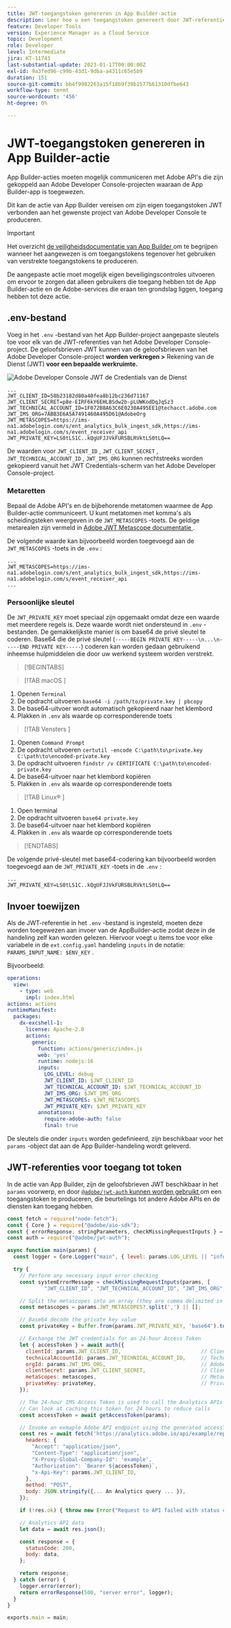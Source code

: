 ```yaml
---
title: JWT-toegangstoken genereren in App Builder-actie
description: Leer hoe u een toegangstoken genereert door JWT-referenties te gebruiken voor gebruik in een App Builder-handeling.
feature: Developer Tools
version: Experience Manager as a Cloud Service
topic: Development
role: Developer
level: Intermediate
jira: KT-11743
last-substantial-update: 2023-01-17T00:00:00Z
exl-id: 9a3fed96-c99b-43d1-9dba-a4311c65e5b9
duration: 151
source-git-commit: bb4f9982263a15f18b9f39b1577b61310dfbe643
workflow-type: tm+mt
source-wordcount: '456'
ht-degree: 0%

---
```


# JWT-toegangstoken genereren in App Builder-actie

App Builder-acties moeten mogelijk communiceren met Adobe API&#39;s die zijn gekoppeld aan Adobe Developer Console-projecten waaraan de App Builder-app is toegewezen.

Dit kan de actie van App Builder vereisen om zijn eigen toegangstoken JWT verbonden aan het gewenste project van Adobe Developer Console te produceren.

>[!IMPORTANT]
>
> Het overzicht [ de veiligheidsdocumentatie van App Builder ](https://developer.adobe.com/app-builder/docs/guides/security/) om te begrijpen wanneer het aangewezen is om toegangstokens tegenover het gebruiken van verstrekte toegangstokens te produceren.
>
> De aangepaste actie moet mogelijk eigen beveiligingscontroles uitvoeren om ervoor te zorgen dat alleen gebruikers die toegang hebben tot de App Builder-actie en de Adobe-services die eraan ten grondslag liggen, toegang hebben tot deze actie.


## .env-bestand

Voeg in het `.env` -bestand van het App Builder-project aangepaste sleutels toe voor elk van de JWT-referenties van het Adobe Developer Console-project. De geloofsbrieven JWT kunnen van de geloofsbrieven van het Adobe Developer Console-project __worden verkregen >__ Rekening van de Dienst (JWT) __voor een bepaalde werkruimte.__

![ Adobe Developer Console JWT de Credentials van de Dienst ](./assets/jwt-auth/jwt-credentials.png)

```
...
JWT_CLIENT_ID=58b23182d80a40fea8b12bc236d71167
JWT_CLIENT_SECRET=p8e-EIRF6kY6EHLBSdw2b-pLUWKodDqJqSz3
JWT_TECHNICAL_ACCOUNT_ID=1F072B8A63C6E0230A495EE1@techacct.adobe.com
JWT_IMS_ORG=7ABB3E6A5A7491460A495D61@AdobeOrg
JWT_METASCOPES=https://ims-na1.adobelogin.com/s/ent_analytics_bulk_ingest_sdk,https://ims-na1.adobelogin.com/s/event_receiver_api
JWT_PRIVATE_KEY=LS0tLS1C..kQgUFJJVkFURSBLRVktLS0tLQ==
```

De waarden voor `JWT_CLIENT_ID` , `JWT_CLIENT_SECRET` , `JWT_TECHNICAL_ACCOUNT_ID` , `JWT_IMS_ORG` kunnen rechtstreeks worden gekopieerd vanuit het JWT Credentials-scherm van het Adobe Developer Console-project.

### Metaretten

Bepaal de Adobe API&#39;s en de bijbehorende metatomen waarmee de App Builder-actie communiceert. U kunt metatomen met komma&#39;s als scheidingsteken weergeven in de `JWT_METASCOPES` -toets. De geldige metarealen zijn vermeld in [ Adobe JWT Metascope documentatie ](https://developer.adobe.com/developer-console/docs/guides/authentication/JWT/scopes).


De volgende waarde kan bijvoorbeeld worden toegevoegd aan de `JWT_METASCOPES` -toets in de `.env` :

```
...
JWT_METASCOPES=https://ims-na1.adobelogin.com/s/ent_analytics_bulk_ingest_sdk,https://ims-na1.adobelogin.com/s/event_receiver_api
...
```

### Persoonlijke sleutel

De `JWT_PRIVATE_KEY` moet speciaal zijn opgemaakt omdat deze een waarde met meerdere regels is. Deze waarde wordt niet ondersteund in `.env` -bestanden. De gemakkelijkste manier is om base64 de privé sleutel te coderen. Base64 die de privé sleutel (`-----BEGIN PRIVATE KEY-----\n...\n-----END PRIVATE KEY-----`) coderen kan worden gedaan gebruikend inheemse hulpmiddelen die door uw werkend systeem worden verstrekt.

>[!BEGINTABS]

>[!TAB  macOS ]

1. Openen `Terminal`
1. De opdracht uitvoeren `base64 -i /path/to/private.key | pbcopy`
1. De base64-uitvoer wordt automatisch gekopieerd naar het klembord
1. Plakken in `.env` als waarde op corresponderende toets

>[!TAB  Vensters ]

1. Openen `Command Prompt`
1. De opdracht uitvoeren `certutil -encode C:\path\to\private.key C:\path\to\encoded-private.key`
1. De opdracht uitvoeren `findstr /v CERTIFICATE C:\path\to\encoded-private.key`
1. De base64-uitvoer naar het klembord kopiëren
1. Plakken in `.env` als waarde op corresponderende toets

>[!TAB  Linux® ]

1. Open terminal
1. De opdracht uitvoeren `base64 private.key`
1. De base64-uitvoer naar het klembord kopiëren
1. Plakken in `.env` als waarde op corresponderende toets

>[!ENDTABS]

De volgende privé-sleutel met base64-codering kan bijvoorbeeld worden toegevoegd aan de `JWT_PRIVATE_KEY` -toets in de `.env` :

```
...
JWT_PRIVATE_KEY=LS0tLS1C..kQgUFJJVkFURSBLRVktLS0tLQ==
```

## Invoer toewijzen

Als de JWT-referentie in het `.env` -bestand is ingesteld, moeten deze worden toegewezen aan invoer van de AppBuilder-actie zodat deze in de handeling zelf kan worden gelezen. Hiervoor voegt u items toe voor elke variabele in de `ext.config.yaml` handeling `inputs` in de notatie: `PARAMS_INPUT_NAME: $ENV_KEY` .

Bijvoorbeeld:

```yaml
operations:
  view:
    - type: web
      impl: index.html
actions: actions
runtimeManifest:
  packages:
    dx-excshell-1:
      license: Apache-2.0
      actions:
        generic:
          function: actions/generic/index.js
          web: 'yes'
          runtime: nodejs:16
          inputs:
            LOG_LEVEL: debug
            JWT_CLIENT_ID: $JWT_CLIENT_ID
            JWT_TECHNICAL_ACCOUNT_ID: $JWT_TECHNICAL_ACCOUNT_ID
            JWT_IMS_ORG: $JWT_IMS_ORG
            JWT_METASCOPES: $JWT_METASCOPES
            JWT_PRIVATE_KEY: $JWT_PRIVATE_KEY
          annotations:
            require-adobe-auth: false
            final: true
```

De sleutels die onder `inputs` worden gedefinieerd, zijn beschikbaar voor het `params` -object dat aan de App Builder-handeling wordt geleverd.


## JWT-referenties voor toegang tot token

In de actie van App Builder, zijn de geloofsbrieven JWT beschikbaar in het `params` voorwerp, en door [`@adobe/jwt-auth` kunnen worden gebruikt ](https://www.npmjs.com/package/@adobe/jwt-auth) om een toegangstoken te produceren, die beurtelings tot andere Adobe APIs en de diensten kan toegang hebben.

```javascript
const fetch = require("node-fetch");
const { Core } = require("@adobe/aio-sdk");
const { errorResponse, stringParameters, checkMissingRequestInputs } = require("../utils");
const auth = require("@adobe/jwt-auth");

async function main(params) {
  const logger = Core.Logger("main", { level: params.LOG_LEVEL || "info" });

  try {
    // Perform any necessary input error checking
    const systemErrorMessage = checkMissingRequestInputs(params, [
            "JWT_CLIENT_ID", "JWT_TECHNICAL_ACCOUNT_ID", "JWT_IMS_ORG", "JWT_CLIENT_SECRET", "JWT_METASCOPES", "JWT_PRIVATE_KEY"], []);

    // Split the metascopes into an array (they are comma delimited in the .env file)
    const metascopes = params.JWT_METASCOPES?.split(',') || [];

    // Base64 decode the private key value
    const privateKey = Buffer.from(params.JWT_PRIVATE_KEY, 'base64').toString('utf-8');

    // Exchange the JWT credentials for an 24-hour Access Token
    let { accessToken } = await auth({
      clientId: params.JWT_CLIENT_ID,                          // Client Id
      technicalAccountId: params.JWT_TECHNICAL_ACCOUNT_ID,     // Technical Account Id
      orgId: params.JWT_IMS_ORG,                               // Adobe IMS Org Id
      clientSecret: params.JWT_CLIENT_SECRET,                  // Client Secret
      metaScopes: metascopes,                                  // Metadcopes defining level of access the access token should provide
      privateKey: privateKey,                                  // Private Key to sign the JWT
    });

    // The 24-hour IMS Access Token is used to call the Analytics APIs
    // Can look at caching this token for 24 hours to reduce calls
    const accessToken = await getAccessToken(params);

    // Invoke an exmaple Adobe API endpoint using the generated accessToken
    const res = await fetch('https://analytics.adobe.io/api/example/reports', {
      headers: {
        "Accept": "application/json",
        "Content-Type": "application/json",
        "X-Proxy-Global-Company-Id": 'example',
        "Authorization": `Bearer ${accessToken}`,
        "x-Api-Key": params.JWT_CLIENT_ID,
      },
      method: "POST",
      body: JSON.stringify({... An Analytics query ... }),
    });

    if (!res.ok) { throw new Error("Request to API failed with status code " + res.status);}

    // Analytics API data
    let data = await res.json();

    const response = {
      statusCode: 200,
      body: data,
    };

    return response;
  } catch (error) {
    logger.error(error);
    return errorResponse(500, "server error", logger);
  }
}

exports.main = main;
```
